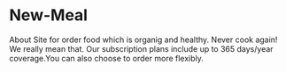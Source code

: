 # New-Meal
About
Site for order food which is organig and healthy. Never cook again! We really mean that. Our subscription plans include up to 365 days/year coverage.You can also choose to order more flexibly.

